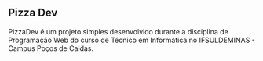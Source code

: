 ## Pizza Dev

PizzaDev é um projeto simples desenvolvido durante a disciplina de Programação Web do curso de Técnico em Informática no IFSULDEMINAS - Campus Poços de Caldas.

